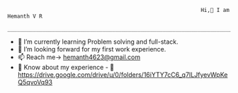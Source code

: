                                                                  Hi,👋 I am Hemanth V R
                      ________________________________________________________________________________________________________________________

- 🌱 I’m currently learning Problem solving and full-stack.
- 💞️ I’m looking forward for my first work experience.
- 📫 Reach me-> hemanth4623@gmail.com 
- 📄 Know about my experience - 📄https://drive.google.com/drive/u/0/folders/16iYTY7cC6_q7ILJfyevWpKeQ5qvoVq93





